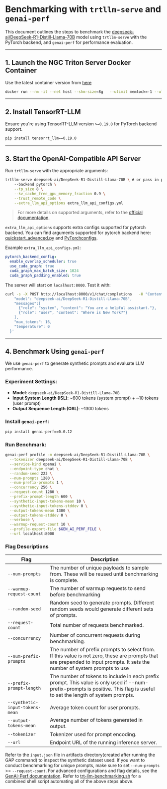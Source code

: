 # Benchmarking with `trtllm-serve` and `genai-perf`

This document outlines the steps to benchmark the [deepseek-ai/DeepSeek-R1-Distill-Llama-70B](https://huggingface.co/deepseek-ai/DeepSeek-R1-Distill-Llama-70B) model using `trtllm-serve` with the PyTorch backend, and `genai-perf` for performance evaluation.

---

## 1. Launch the NGC Triton Server Docker Container

Use the latest container version from [here](https://catalog.ngc.nvidia.com/orgs/nvidia/containers/tritonserver)
```bash
docker run --rm -it --net host --shm-size=8g   --ulimit memlock=-1 --ulimit stack=67108864 --gpus all   -v $(pwd):/workspace -w /workspace   nvcr.io/nvidia/tritonserver:25.04-pyt-python-py3 bash
```

---

## 2. Install TensorRT-LLM

Ensure you're using TensorRT-LLM version `>=0.19.0` for PyTorch backend support.

```bash
pip install tensorrt_llm==0.19.0
```

---

## 3. Start the OpenAI-Compatible API Server

Run `trtllm-serve` with the appropriate arguments:

```bash
trtllm-serve deepseek-ai/DeepSeek-R1-Distill-Llama-70B \ # or pass in path to your local HF model directory
    --backend pytorch \
    --tp_size 8 \
    --kv_cache_free_gpu_memory_fraction 0.9 \
    --trust_remote_code \
    --extra_llm_api_options extra_llm_api_configs.yml
```

> For more details on supported arguments, refer to the [official documentation](https://nvidia.github.io/TensorRT-LLM/commands/trtllm-serve.html).

`extra_llm_api_options` supports extra configs supported for pytorch backend. You can find arguments supported for pytorch backend here: [quickstart_advanced.py](https://github.com/NVIDIA/TensorRT-LLM/blob/f94af0fb86d85641b6fd41f0ddc4cd58131c9b18/examples/pytorch/quickstart_advanced.py#L118) and [PyTorchconfigs](http://github.com/NVIDIA/TensorRT-LLM/blob/main/tensorrt_llm/_torch/pyexecutor/config.py#L22).

Example `extra_llm_api_configs.yml`:

```yaml
pytorch_backend_config:
  enable_overlap_scheduler: true 
  use_cuda_graph: true
  cuda_graph_max_batch_size: 1024
  cuda_graph_padding_enabled: true
```

The server will start on `localhost:8000`. Test it with:

```bash
curl -s -X POST http://localhost:8000/v1/chat/completions   -H "Content-Type: application/json"   -d '{
    "model": "deepseek-ai/DeepSeek-R1-Distill-Llama-70B",
    "messages":[
      {"role": "system", "content": "You are a helpful assistant."},
      {"role": "user", "content": "Where is New York?"}
    ],
    "max_tokens": 16,
    "temperature": 0
  }'
```

---

## 4. Benchmark Using `genai-perf`

We use `genai-perf` to generate synthetic prompts and evaluate LLM performance.

### Experiment Settings:

- **Model**: `deepseek-ai/DeepSeek-R1-Distill-Llama-70B`
- **Input System Length (ISL)**: ~600 tokens (system prompt) + ~10 tokens (user prompt)
- **Output Sequence Length (OSL)**: ~1300 tokens

### Install `genai-perf`:

```bash
pip install genai-perf==0.0.12
```

### Run Benchmark:

```bash
genai-perf profile -m deepseek-ai/DeepSeek-R1-Distill-Llama-70B \
  --tokenizer deepseek-ai/DeepSeek-R1-Distill-Llama-70B \
  --service-kind openai \
  --endpoint-type chat \
  --random-seed 223 \
  --num-prompts 1280 \
  --num-prefix-prompts 1 \
  --concurrency 256 \
  --request-count 1280 \
  --prefix-prompt-length 600 \
  --synthetic-input-tokens-mean 10 \
  --synthetic-input-tokens-stddev 0 \
  --output-tokens-mean 1300 \
  --output-tokens-stddev 0 \
  --verbose \
  --warmup-request-count 10 \
  --profile-export-file $GEN_AI_PERF_FILE \
  --url localhost:8000
```

### Flag Descriptions

| Flag | Description |
|------|-------------|
| `--num-prompts` | The number of unique payloads to sample from. These will be reused until benchmarking is complete. |
| `--warmup-request-count` | The number of warmup requests to send before benchmarking |
| `--random-seed` | Random seed to generate prompts. Different random seeds would generate different sets of prompts. |
| `--request-count` | Total number of requests benchmarked. |
| `--concurrency` | Number of concurrent requests during benchmarking. |
| `--num-prefix-prompts` |The number of prefix prompts to select from. If this value is not zero, these are prompts that are prepended to input prompts. It sets the number of system prompts to use |
| `--prefix-prompt-length` | The number of tokens to include in each prefix prompt. This value is only used if --num-prefix-prompts is positive. This flag is useful to set the length of system prompts. |
| `--synthetic-input-tokens-mean` | Average token count for user prompts. |
| `--output-tokens-mean` | Average number of tokens generated in output. |
| `--tokenizer` | Tokenizer used for prompt encoding. |
| `--url` | Endpoint URL of the running inference server. |


Refer to the `input.json` file in artifacts directory(created after running the GAP command) to inspect the synthetic dataset used. If you want to conduct benchmarking for unique prompts, make sure to set `--num-prompts` >=  `--request-count`. For advanced configurations and flag details, see the [GenAI-Perf documentation](https://github.com/triton-inference-server/perf_analyzer/tree/main/genai-perf#model-inputs).
Refer to [trt-llm-benchmarking.sh](.trt-llm-benchmarking.sh) for a combined shell script automating all of the above steps above. 
